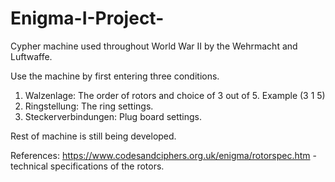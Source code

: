 # Enigma-I-Project-
Cypher machine used throughout World War II by the Wehrmacht and Luftwaffe.

Use the machine by first entering three conditions. 
  1. Walzenlage: The order of rotors and choice of 3 out of 5. Example (3 1 5) 
  2. Ringstellung: The ring settings. 
  3. Steckerverbindungen: Plug board settings. 
  
Rest of machine is still being developed. 
  
  
  References: 
   https://www.codesandciphers.org.uk/enigma/rotorspec.htm - technical specifications of the rotors. 


